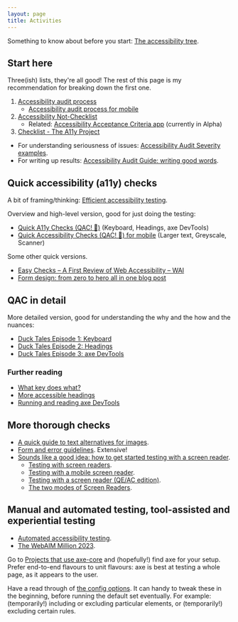 ```yaml
---
layout: page
title: Activities
---
```


Something to know about before you start: [The accessibility tree](/2022/06/08/the-accessibility-tree/).

## Start here

Three(ish) lists, they're all good! The rest of this page is my recommendation for breaking down the first one.

1. [Accessibility audit process](/2024/06/16/accessibility-audit-process/)
    - [Accessibility audit process for mobile](/2022/05/31/accessibility-audit-process-mobile/)
2. [Accessibility Not-Checklist ](https://not-checklist.intopia.digital/)
    - Related: [Accessibility Acceptance Criteria app](https://acceptance-criteria.intopia.digital/) (currently in Alpha)
3. [Checklist - The A11y Project](https://www.a11yproject.com/checklist/)

- For understanding seriousness of issues: [Accessibility Audit Severity examples](/2022/12/06/accessibility-audit-severity-examples/).
- For writing up results: [Accessibility Audit Guide: writing good words](/2023/01/13/accessibility-audit-guide-writing-good-words/).

## Quick accessibility (a11y) checks

A bit of framing/thinking: [Efficient accessibility testing](/2023/08/10/efficient-accessibility-testing/).

Overview and high-level version, good for just doing the testing:

- [Quick A11y Checks (QAC! 🦆)](/2021/12/13/qac/) (Keyboard, Headings, axe DevTools)
- [Quick Accessibility Checks (QAC! 🐥) for mobile](/2023/01/09/qac-for-mobile/) (Larger text, Greyscale, Scanner)

Some other quick versions.

- [Easy Checks – A First Review of Web Accessibility – WAI](https://www.w3.org/WAI/test-evaluate/preliminary/)
- [Form design: from zero to hero all in one blog post](https://adamsilver.io/blog/form-design-from-zero-to-hero-all-in-one-blog-post/#form-validation)

## QAC in detail

More detailed version, good for understanding the why and the how and the nuances: 

- [Duck Tales Episode 1: Keyboard](/2023/08/23/duck-tales-episode1-keyboard/)
- [Duck Tales Episode 2: Headings](/2023/08/23/duck-tales-episode2-headings/)
- [Duck Tales Episode 3: axe DevTools](/2023/08/23/duck-tales-episode3-axe-devtools/)

### Further reading

- [What key does what?](/2021/11/02/what-key-does-what/)
- [More accessible headings](/2022/12/12/more-accessible-headings/)
- [Running and reading axe DevTools](/2023/08/22/running-and-reading-axe-devtools/)

## More thorough checks

- [A quick guide to text alternatives for images](/2022/04/25/a-quick-guide-to-text-alternatives-for-images/).
- [Form and error guidelines](/2024/06/18/form-and-error-guidelines/). Extensive!
- [Sounds like a good idea: how to get started testing with a screen reader](/2022/10/15/sounds-like-a-good-idea/).
    - [Testing with screen readers](/2021/07/31/testing-with-screen-readers/).
    - [Testing with a mobile screen reader](/2023/08/02/testing-with-a-mobile-screen-reader/).
    - [Testing with a screen reader (QE/AC edition)](/2022/10/14/testing-with-a-screen-reader/).
    - [The two modes of Screen Readers](/2022/02/10/the-two-modes-of-screen-readers/).

## Manual and automated testing, tool-assisted and experiential testing

- [Automated accessibility testing](/2022/04/09/automated-accessibility-testing/).
- [The WebAIM Million 2023](/2023/04/06/the-web-aim-million-2023/).

Go to [Projects that use axe-core](https://github.com/dequelabs/axe-core/blob/develop/doc/projects.md#projects-that-use-axe-core) and (hopefully!) find axe for your setup. Prefer end-to-end flavours to unit flavours: axe is best at testing a whole page, as it appears to the user.

Have a read through of [the config options](https://github.com/dequelabs/axe-core/blob/develop/doc/API.md#api-name-axeconfigure). It can handy to tweak these in the beginning, before running the default set eventually. For example: (temporarily!) including or excluding particular elements, or (temporarily!) excluding certain rules.
